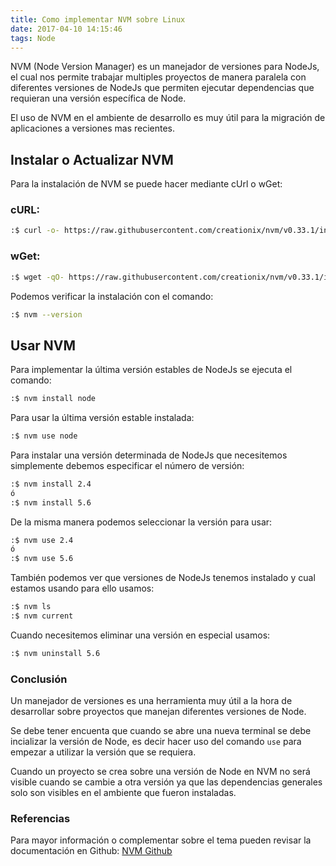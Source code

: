 ```yaml
---
title: Como implementar NVM sobre Linux
date: 2017-04-10 14:15:46
tags: Node
---
```


NVM (Node Version Manager) es un manejador de versiones para NodeJs, el cual nos permite trabajar multiples proyectos de manera paralela con diferentes versiones de NodeJs que permiten ejecutar dependencias que requieran una versión específica de Node.

El uso de NVM en el ambiente de desarrollo es muy útil para la migración de aplicaciones a versiones mas recientes.

## Instalar o Actualizar NVM   

Para la instalación de NVM se puede hacer mediante cUrl o wGet:

### cURL:

``` bash
:$ curl -o- https://raw.githubusercontent.com/creationix/nvm/v0.33.1/install.sh | bash
```

### wGet:

``` bash
:$ wget -qO- https://raw.githubusercontent.com/creationix/nvm/v0.33.1/install.sh | bash
```

Podemos verificar la instalación con el comando:

``` bash
:$ nvm --version
```
## Usar NVM 

Para implementar la última versión estables de NodeJs se ejecuta el comando:

``` bash
:$ nvm install node
```

Para usar la última versión estable instalada:

``` bash
:$ nvm use node
```

Para instalar una versión determinada de NodeJs que necesitemos simplemente debemos especificar el número de versión:

``` bash
:$ nvm install 2.4
ó
:$ nvm install 5.6
```

De la misma manera podemos seleccionar la versión para usar:

``` bash
:$ nvm use 2.4
ó
:$ nvm use 5.6
```

También podemos ver que versiones de NodeJs tenemos instalado y cual estamos usando para ello usamos:

``` bash
:$ nvm ls
:$ nvm current
```
Cuando necesitemos eliminar una versión en especial usamos:

``` bash
:$ nvm uninstall 5.6
```

### Conclusión

Un manejador de versiones es una herramienta muy útil a la hora de desarrollar sobre proyectos que manejan diferentes versiones de Node. 

Se debe tener encuenta que cuando se abre una nueva terminal se debe incializar la versión de Node, es decir hacer uso del comando `use` para empezar a utilizar la versión que se requiera. 

Cuando un proyecto se crea sobre una versión de Node en NVM no será visible cuando se cambie a otra versión ya que las dependencias generales solo son visibles en el ambiente que fueron instaladas.

### Referencias

Para mayor información o complementar sobre el tema pueden revisar la documentación en Github: [NVM Github](https://github.com/creationix/nvm)